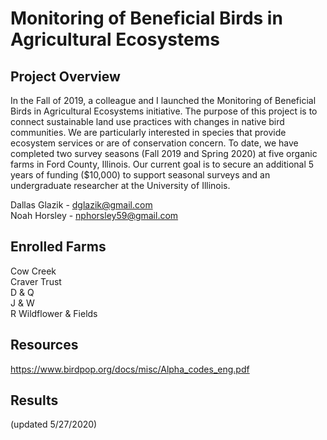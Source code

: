 # Monitoring of Beneficial Birds in Agricultural Ecosystems

## Project Overview
In the Fall of 2019, a colleague and I launched the Monitoring of Beneficial Birds in Agricultural Ecosystems initiative. The purpose of this project is to connect sustainable land use practices with changes in native bird communities. We are particularly interested in species that provide ecosystem services or are of conservation concern. To date, we have completed two survey seasons (Fall 2019 and Spring 2020) at five organic farms in Ford County, Illinois. Our current goal is to secure an additional 5 years of funding ($10,000) to support seasonal surveys and an undergraduate researcher at the University of Illinois.

Dallas Glazik - dglazik@gmail.com<br />
Noah Horsley - nphorsley59@gmail.com

## Enrolled Farms
Cow Creek<br />
Craver Trust<br />
D & Q<br />
J & W<br />
R Wildflower & Fields

## Resources
https://www.birdpop.org/docs/misc/Alpha_codes_eng.pdf

## Results 
(updated 5/27/2020)
